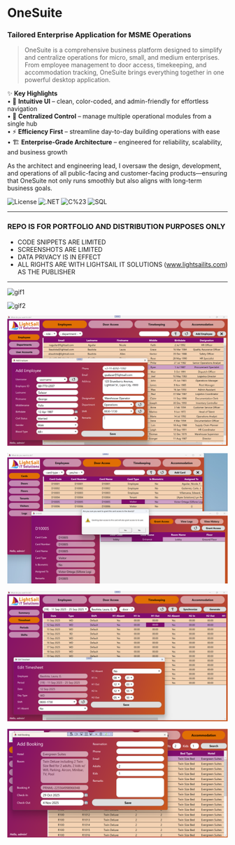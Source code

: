# OneSuite
### Tailored Enterprise Application for MSME Operations
> OneSuite is a comprehensive business platform designed to simplify and centralize operations for micro, small, and medium enterprises. From employee management to door access, timekeeping, and accommodation tracking, OneSuite brings everything together in one powerful desktop application.

✨ <b>Key Highlights</b><br/>
  •	🎨 <b>Intuitive UI</b> – clean, color-coded, and admin-friendly for effortless navigation<br/>
  •	🔐 <b>Centralized Control</b> – manage multiple operational modules from a single hub<br/>
  •	⚡ <b>Efficiency First</b> – streamline day-to-day building operations with ease<br/>
  •	🏗️ <b>Enterprise-Grade Architecture</b> – engineered for reliability, scalability, and business growth<br/>

As the architect and engineering lead, I oversaw the design, development, and operations of all public-facing and customer-facing products—ensuring that OneSuite not only runs smoothly but also aligns with long-term business goals.

![License](https://img.shields.io/badge/license-Apache--2.0-red.svg)
![.NET](https://img.shields.io/badge/.NET-8.0-8A2BE2)
![C%23](https://img.shields.io/badge/C%23-12.0-blue)
![SQL](https://img.shields.io/badge/SQL%20Server-2019-C8102E)

---

### REPO IS FOR PORTFOLIO AND DISTRIBUTION PURPOSES ONLY
- CODE SNIPPETS ARE LIMITED
- SCREENSHOTS ARE LIMITED
- DATA PRIVACY IS IN EFFECT
- ALL RIGHTS ARE WITH LIGHTSAIL IT SOLUTIONS (www.lightsailits.com) AS THE PUBLISHER

---

![gif1](https://github.com/polljii/onesuite/blob/main/onesuitevid1.gif)

![gif2](https://github.com/polljii/onesuite/blob/main/onesuitevid2.gif)

![img1](https://github.com/polljii/onesuite/blob/main/onesuite1.png)

![img2](https://github.com/polljii/onesuite/blob/main/onesuite2.png)

![img3](https://github.com/polljii/onesuite/blob/main/onesuite3.png)

![img4](https://github.com/polljii/onesuite/blob/main/onesuite4.png)
